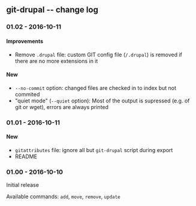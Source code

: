 git-drupal -- change log
------------------------

### 01.02 - 2016-10-11

#### Improvements

- Remove `.drupal` file: custom GIT config file (`/.drupal`) is removed if there
are no more extensions in it

#### New

- `--no-commit` option: changed files are checked in to index but not commited
- "quiet mode" (`--quiet` option): Most of the output is supressed (e.g. of git
or wget), errors are always printed

### 01.01 - 2016-10-11

#### New

- `gitattributes` file: ignore all but `git-drupal` script during export
- README

### 01.00 - 2016-10-10

Initial release

Available commands: `add`, `move`, `remove`, `update`
